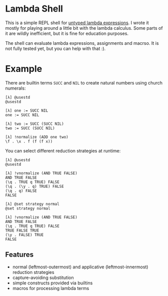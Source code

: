# Lambda Shell
This is a simple REPL shell for [untyped lambda expressions](https://en.wikipedia.org/wiki/Lambda_calculus).
I wrote it mostly for playing around a little bit with the lambda calculus.
Some parts of it are wildly inefficient, but it is fine for education purposes.

The shell can evaluate lambda expressions, assignments and macrso.
It is not fully tested yet, but you can help with that :).

# Example

There are builtin terms `SUCC` and `NIL` to create natural numbers using church numerals:
```
[λ] @usestd
@usestd

[λ] one := SUCC NIL
one := SUCC NIL

[λ] two := SUCC (SUCC NIL)
two := SUCC (SUCC NIL)

[λ] !normalize (ADD one two)
\f . \x . f (f (f x))
```

You can select different reduction strategies at runtime:
```
[λ] @usestd
@usestd

[λ] !vnormalize (AND TRUE FALSE)
AND TRUE FALSE
(\q . TRUE q TRUE) FALSE
(\q . (\y . q) TRUE) FALSE
(\q . q) FALSE
FALSE

[λ] @set strategy normal
@set strategy normal

[λ] !vnormalize (AND TRUE FALSE)
AND TRUE FALSE
(\q . TRUE q TRUE) FALSE
TRUE FALSE TRUE
(\y . FALSE) TRUE
FALSE
```

## Features
* normal (leftmost-outermost) and applicative (leftmost-innermost) reduction strategies
* capture-avoiding substitution
* simple constructs provided via builtins
* macros for processing lambda terms
